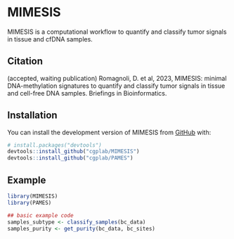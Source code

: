 
# MIMESIS

<!-- badges: start -->
<!-- badges: end -->

MIMESIS is a computational workflow to quantify and classify tumor signals in tissue and cfDNA samples.

## Citation
(accepted, waiting publication) Romagnoli, D. et al, 2023, 
MIMESIS: minimal DNA-methylation signatures to quantify and classify tumor signals in tissue and cell-free DNA samples.
Briefings in Bioinformatics.

## Installation

You can install the development version of MIMESIS from [GitHub](https://github.com/) with:

``` r
# install.packages("devtools")
devtools::install_github("cgplab/MIMESIS")
devtools::install_github("cgplab/PAMES")
```

## Example

``` r
library(MIMESIS)
library(PAMES)

## basic example code
samples_subtype <- classify_samples(bc_data)
samples_purity <- get_purity(bc_data, bc_sites)
```
